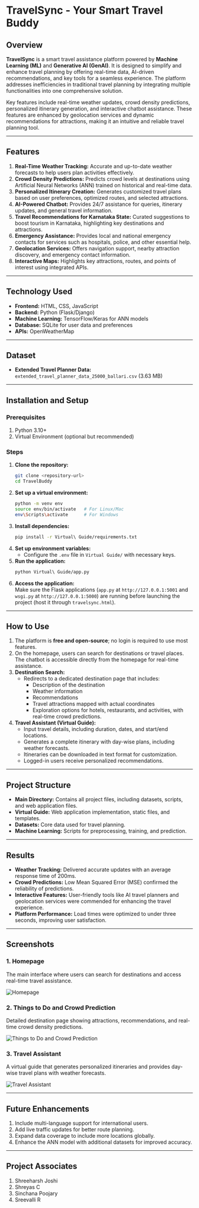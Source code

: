 # TravelSync - Your Smart Travel Buddy  

## Overview  
**TravelSync** is a smart travel assistance platform powered by **Machine Learning (ML)** and **Generative AI (GenAI)**. It is designed to simplify and enhance travel planning by offering real-time data, AI-driven recommendations, and key tools for a seamless experience. The platform addresses inefficiencies in traditional travel planning by integrating multiple functionalities into one comprehensive solution.  

Key features include real-time weather updates, crowd density predictions, personalized itinerary generation, and interactive chatbot assistance. These features are enhanced by geolocation services and dynamic recommendations for attractions, making it an intuitive and reliable travel planning tool.  

---

## Features  
1. **Real-Time Weather Tracking:** Accurate and up-to-date weather forecasts to help users plan activities effectively.  
2. **Crowd Density Predictions:** Predicts crowd levels at destinations using Artificial Neural Networks (ANN) trained on historical and real-time data.  
3. **Personalized Itinerary Creation:** Generates customized travel plans based on user preferences, optimized routes, and selected attractions.  
4. **AI-Powered Chatbot:** Provides 24/7 assistance for queries, itinerary updates, and general travel information.  
5. **Travel Recommendations for Karnataka State:** Curated suggestions to boost tourism in Karnataka, highlighting key destinations and attractions.  
6. **Emergency Assistance:** Provides local and national emergency contacts for services such as hospitals, police, and other essential help.  
7. **Geolocation Services:** Offers navigation support, nearby attraction discovery, and emergency contact information.  
8. **Interactive Maps:** Highlights key attractions, routes, and points of interest using integrated APIs.  

---

## Technology Used  
- **Frontend:** HTML, CSS, JavaScript  
- **Backend:** Python (Flask/Django)  
- **Machine Learning:** TensorFlow/Keras for ANN models  
- **Database:** SQLite for user data and preferences  
- **APIs:** OpenWeatherMap  

---

## Dataset  
- **Extended Travel Planner Data:** `extended_travel_planner_data_25000_ballari.csv` (3.63 MB)  

---

## Installation and Setup  

### Prerequisites  
1. Python 3.10+  
2. Virtual Environment (optional but recommended)  

### Steps  
1. **Clone the repository:**  
   ```bash  
   git clone <repository-url>  
   cd TravelBuddy  
   ```  
2. **Set up a virtual environment:**  
   ```bash  
   python -m venv env  
   source env/bin/activate   # For Linux/Mac  
   env\Scripts\activate      # For Windows  
   ```  
3. **Install dependencies:**  
   ```bash  
   pip install -r Virtual\ Guide/requirements.txt  
   ```  
4. **Set up environment variables:**  
   - Configure the `.env` file in `Virtual Guide/` with necessary keys.  
5. **Run the application:**  
   ```bash  
   python Virtual\ Guide/app.py  
   ```  
6. **Access the application:**  
   Make sure the Flask applications (`app.py` at `http://127.0.0.1:5001` and `wsgi.py` at `http://127.0.0.1:5000`) are running before launching the project (host it through `travelsync.html`).  

---

## How to Use  

1. The platform is **free and open-source**; no login is required to use most features.  
2. On the homepage, users can search for destinations or travel places. The chatbot is accessible directly from the homepage for real-time assistance.  
3. **Destination Search:**  
   - Redirects to a dedicated destination page that includes:  
     - Description of the destination  
     - Weather information  
     - Recommendations  
     - Travel attractions mapped with actual coordinates  
     - Exploration options for hotels, restaurants, and activities, with real-time crowd predictions.  
4. **Travel Assistant (Virtual Guide):**  
   - Input travel details, including duration, dates, and start/end locations.  
   - Generates a complete itinerary with day-wise plans, including weather forecasts.  
   - Itineraries can be downloaded in text format for customization.  
   - Logged-in users receive personalized recommendations.  

---

## Project Structure  
- **Main Directory:** Contains all project files, including datasets, scripts, and web application files.  
- **Virtual Guide:** Web application implementation, static files, and templates.  
- **Datasets:** Core data used for travel planning.  
- **Machine Learning:** Scripts for preprocessing, training, and prediction.  

---

## Results  
- **Weather Tracking:** Delivered accurate updates with an average response time of 200ms.  
- **Crowd Predictions:** Low Mean Squared Error (MSE) confirmed the reliability of predictions.  
- **Interactive Features:** User-friendly tools like AI travel planners and geolocation services were commended for enhancing the travel experience.  
- **Platform Performance:** Load times were optimized to under three seconds, improving user satisfaction.  

---

## Screenshots  

### 1. Homepage  
The main interface where users can search for destinations and access real-time travel assistance.  

![Homepage](screenshots/STA_SS1.png)  

### 2. Things to Do and Crowd Prediction  
Detailed destination page showing attractions, recommendations, and real-time crowd density predictions.  

![Things to Do and Crowd Prediction](screenshots/STA_SS2.png)  

### 3. Travel Assistant  
A virtual guide that generates personalized itineraries and provides day-wise travel plans with weather forecasts.  

![Travel Assistant](screenshots/STA_SS3.png)  
  
---

## Future Enhancements  
1. Include multi-language support for international users.  
2. Add live traffic updates for better route planning.  
3. Expand data coverage to include more locations globally.  
4. Enhance the ANN model with additional datasets for improved accuracy.  

---

## Project Associates  
1. Shreeharsh Joshi  
2. Shreyas C  
3. Sinchana Poojary  
4. Sreevalli R  
